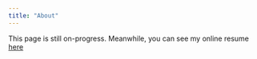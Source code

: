 ```yaml
---
title: "About"
---
```

This page is still on-progress. Meanwhile, you can see my online resume [here](https://read.cv/hundredbeans)